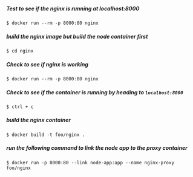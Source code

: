 
##### Test to see if the nginx is running at localhost:8000
`$ docker run --rm -p 8000:80 nginx`

##### build the nginx image but build the node container first 
 `$ cd nginx`

##### Check to see if nginx is working

`$ docker run --rm -p 8000:80 nginx`

##### Check to see if the container is running by heading to `localhost:8000`

`$ ctrl + c`

##### build the nginx container

`$ docker build -t foo/nginx .`

##### run the following command to link the node app to the proxy container
`$ docker run -p 8000:80 --link node-app:app --name nginx-proxy foo/nginx`



